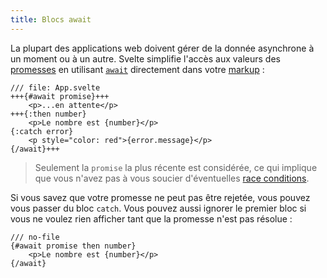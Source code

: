 ```yaml
---
title: Blocs await
---
```


La plupart des applications web doivent gérer de la donnée asynchrone à un moment ou à un autre. Svelte simplifie l'accès aux valeurs des [promesses](https://developer.mozilla.org/fr/docs/Web/JavaScript/Guide/Using_promises) en utilisant [`await`](https://developer.mozilla.org/fr/docs/Web/JavaScript/Reference/Operators/await) directement dans votre <span class="vo">[markup](PUBLIC_SVELTE_SITE_URL/docs/web#markup)</span> :

```svelte
/// file: App.svelte
+++{#await promise}+++
	<p>...en attente</p>
+++{:then number}
	<p>Le nombre est {number}</p>
{:catch error}
	<p style="color: red">{error.message}</p>
{/await}+++
```

> Seulement la `promise` la plus récente est considérée, ce qui implique que vous n'avez pas à vous soucier d'éventuelles <span class="vo">[race conditions](PUBLIC_SVELTE_SITE_URL/docs/development#race-condition)</span>.

Si vous savez que votre promesse ne peut pas être rejetée, vous pouvez vous passer du bloc `catch`. Vous pouvez aussi ignorer le premier bloc si vous ne voulez rien afficher tant que la promesse n'est pas résolue :

```svelte
/// no-file
{#await promise then number}
	<p>Le nombre est {number}</p>
{/await}
```
